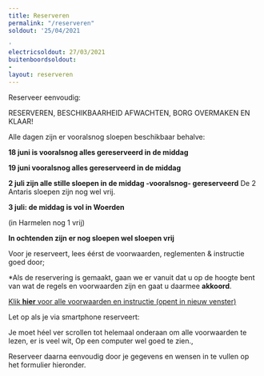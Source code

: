 ```yaml
---
title: Reserveren
permalink: "/reserveren"
soldout: '25/04/2021

'
electricsoldout: 27/03/2021
buitenboordsoldout:
- 
layout: reserveren
---
```



Reserveer eenvoudig:

RESERVEREN, BESCHIKBAARHEID AFWACHTEN, BORG OVERMAKEN EN KLAAR! 

Alle dagen zijn er vooralsnog sloepen beschikbaar behalve:

**18 juni is vooralsnog alles gereserveerd in de middag** 

**19 juni vooralsnog alles gereserveerd in de middag**

**2 juli zijn alle stille sloepen in de middag -vooralsnog- gereserveerd**
De 2 Antaris sloepen zijn nog wel vrij.

**3 juli: de middag is vol in Woerden** 

(in Harmelen nog 1 vrij)

**In ochtenden zijn er nog sloepen wel sloepen vrij**

Voor je reserveert, lees éérst de voorwaarden, reglementen & instructie goed door;

*Als de reservering is gemaakt, gaan we er vanuit dat u op de hoogte bent van wat de regels en voorwaarden zijn en gaat u daarmee  **akkoord**.

[Klik **hier** voor alle voorwaarden en instructie (opent in nieuw venster)](http://descheepsjongens.nl/voorwaarden)

Let op als je via smartphone reserveert: 

Je moet héel ver scrollen tot helemaal onderaan om alle voorwaarden te lezen, er is veel wit, Op een computer wel goed te zien., 

Reserveer daarna eenvoudig door je gegevens en wensen in te vullen op het formulier hieronder.
